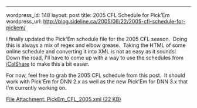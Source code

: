 --- 
wordpress_id: 148
layout: post
title: 2005 CFL Schedule for Pick&#8217;Em
wordpress_url: http://blog.sideline.ca/2005/06/22/2005-cfl-schedule-for-pickem/

<p>I finally updated the Pick'Em schedule file for the 2005 CFL season.  Doing this is always a mix of regex and elbow grease.  Taking the HTML of some online schedule and converting it into XML is not as easy as it sounds!  Down the road, I'll have to come up with a way to use the schedules from <a href="http://www.icalshare.com/">iCalShare</a> to make this a bit easier.</p>
<p>For now, feel free to grab the 2005 CFL schedule from this post.  It should work with Pick'Em for DNN 2.x as well as the new Pick'Em for DNN 3.x that I'm currently working on.</p>
<p><a href="http://my.aream.ca/blogs/images/PickEm_CFL_2005.xml">File Attachment: PickEm_CFL_2005.xml (22 KB)</a></p>

